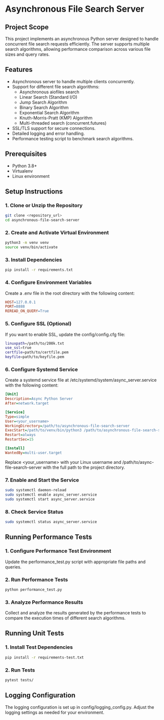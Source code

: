 # Asynchronous File Search Server

## Project Scope

This project implements an asynchronous Python server designed to handle concurrent file search requests efficiently. The server supports multiple search algorithms, allowing performance comparison across various file sizes and query rates.

## Features

- Asynchronous server to handle multiple clients concurrently.
- Support for different file search algorithms:
  - Asynchronous aiofiles search
  - Linear Search (Standard I/O)
  - Jump Search Algorithm
  - Binary Search Algorithm
  - Exponential Search Algorithm
  - Knuth-Morris-Pratt (KMP) Algorithm
  - Multi-threaded search (concurrent.futures)
- SSL/TLS support for secure connections.
- Detailed logging and error handling.
- Performance testing script to benchmark search algorithms.

## Prerequisites

- Python 3.8+
- Virtualenv
- Linux environment

## Setup Instructions

### 1. Clone or Unzip the Repository

```bash
git clone <repository_url>
cd asynchronous-file-search-server
```

### 2. Create and Activate Virtual Environment
```bash
python3 -m venv venv
source venv/bin/activate
```

### 3. Install Dependencies
```bash
pip install -r requirements.txt
```

### 4. Configure Environment Variables
Create a .env file in the root directory with the following content:

```makefile
HOST=127.0.0.1
PORT=8888
REREAD_ON_QUERY=True
```

### 5. Configure SSL (Optional)
If you want to enable SSL, update the config/config.cfg file:

```bash
linuxpath=/path/to/200k.txt
use_ssl=true
certfile=path/to/certfile.pem
keyfile=path/to/keyfile.pem
```

### 6. Configure Systemd Service
Create a systemd service file at /etc/systemd/system/async_server.service with the following content:

```ini
[Unit]
Description=Async Python Server
After=network.target

[Service]
Type=simple
User=<your_username>
WorkingDirectory=/path/to/asynchronous-file-search-server
ExecStart=/path/to/venv/bin/python3 /path/to/asynchronous-file-search-server/async_server.py
Restart=always
RestartSec=15

[Install]
WantedBy=multi-user.target
```

Replace <your_username> with your Linux username and /path/to/async-file-search-server with the full path to the project directory.

### 7. Enable and Start the Service
```bash
sudo systemctl daemon-reload
sudo systemctl enable async_server.service
sudo systemctl start async_server.service
```

### 8. Check Service Status
```bash
sudo systemctl status async_server.service
```

## Running Performance Tests

### 1. Configure Performance Test Environment
Update the performance_test.py script with appropriate file paths and queries.

### 2. Run Performance Tests
```bash
python performance_test.py
```

### 3. Analyze Performance Results
Collect and analyze the results generated by the performance tests to compare the execution times of different search algorithms.

## Running Unit Tests

### 1. Install Test Dependencies
```bash
pip install -r requirements-test.txt
```

### 2. Run Tests
```bash
pytest tests/
```

## Logging Configuration
The logging configuration is set up in config/logging_config.py. Adjust the logging settings as needed for your environment.

